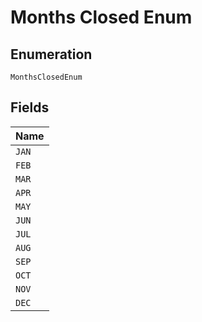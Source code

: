 
# Months Closed Enum

## Enumeration

`MonthsClosedEnum`

## Fields

| Name |
|  --- |
| `JAN` |
| `FEB` |
| `MAR` |
| `APR` |
| `MAY` |
| `JUN` |
| `JUL` |
| `AUG` |
| `SEP` |
| `OCT` |
| `NOV` |
| `DEC` |

